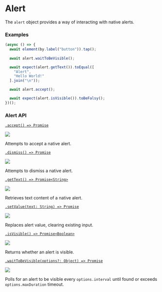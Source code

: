 # Alert

The `alert` object provides a way of interacting with native alerts.

### Examples

```javascript
(async () => {
  await element(by.label("button")).tap();
  
  await alert.waitToBeVisible();

  await expect(alert.getText()).toEqual([
    "Alert",
    "Hello World!"
  ].join("\n"));

  await alert.accept();

  await expect(alert.isVisible()).toBeFalsy();
})();
```

### Alert API

[```.accept() => Promise```](./alert/accept.md)

<img src="https://img.shields.io/badge/Platform-All-blue.svg" />

Attempts to accept a native alert.

[```.dismiss() => Promise```](./alert/dismiss.md)

<img src="https://img.shields.io/badge/Platform-All-blue.svg" />

Attempts to dismiss a native alert.

[```.getText() => Promise<String>```](./alert/getText.md)

<img src="https://img.shields.io/badge/Platform-All-blue.svg" />

Retrieves text content of a native alert.

[```.setValue(text: String) => Promise```](./alert/setValue.md)

<img src="https://img.shields.io/badge/Platform-iOS-blue.svg" />

Replaces alert value, clearing existing input.

[```.isVisible() => Promise<Boolean>```](./alert/isVisible.md)

<img src="https://img.shields.io/badge/Platform-~All-blue.svg" />

Returns whether an alert is visible.

[```.waitToBeVisible(options?: Object) => Promise```](./alert/waitToBeVisible.md)

<img src="https://img.shields.io/badge/Platform-~All-blue.svg" />

Polls for an alert to be visible every `options.interval` until found or exceeds `options.maxDuration` timeout.